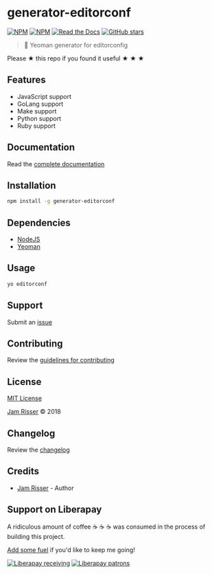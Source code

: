 # generator-editorconf

[![NPM](https://img.shields.io/npm/v/generator-editorconf.svg?style=flat-square)](https://www.npmjs.com/package/generator-editorconf)
[![NPM](https://img.shields.io/npm/dt/generator-editorconf.svg?style=flat-square)](https://www.npmjs.com/package/generator-editorconf)
[![Read the Docs](https://img.shields.io/readthedocs/pip.svg?style=flat-square)](https://generator-github-project.jamrizzi.com/)
[![GitHub stars](https://img.shields.io/github/stars/codejamninja/generator-editorconf.svg?style=social&label=Stars)](https://github.com/codejamninja/generator-editorconf)

> 🎩 Yeoman generator for editorconfig

Please ★ this repo if you found it useful ★ ★ ★


## Features

* JavaScript support
* GoLang support
* Make support
* Python support
* Ruby support


## Documentation

Read the [complete documentation](https://generator-editorconf.codejam.ninja)


## Installation

```sh
npm install -g generator-editorconf
```


## Dependencies

* [NodeJS](https://nodejs.org)
* [Yeoman](http://yeoman.io)


## Usage

```sh
yo editorconf
```


## Support

Submit an [issue](https://github.com/codejamninja/generator-editorconf/issues/new)


## Contributing

Review the [guidelines for contributing](https://github.com/codejamninja/generator-editorconf/blob/master/CONTRIBUTING.md)


## License

[MIT License](https://github.com/codejamninja/generator-editorconf/blob/master/LICENSE)

[Jam Risser](https://codejam.ninja) © 2018


## Changelog

Review the [changelog](https://github.com/codejamninja/generator-editorconf/blob/master/CHANGELOG.md)


## Credits

* [Jam Risser](https://codejam.ninja) - Author


## Support on Liberapay

A ridiculous amount of coffee ☕ ☕ ☕ was consumed in the process of building this project.

[Add some fuel](https://liberapay.com/codejamninja/donate) if you'd like to keep me going!

[![Liberapay receiving](https://img.shields.io/liberapay/receives/codejamninja.svg?style=flat-square)](https://liberapay.com/codejamninja/donate)
[![Liberapay patrons](https://img.shields.io/liberapay/patrons/codejamninja.svg?style=flat-square)](https://liberapay.com/codejamninja/donate)

